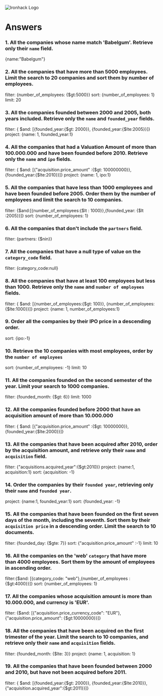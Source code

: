 ![Ironhack Logo](https://i.imgur.com/1QgrNNw.png)

# Answers

### 1. All the companies whose name match 'Babelgum'. Retrieve only their `name` field.

{name:"Babelgum"}

### 2. All the companies that have more than 5000 employees. Limit the search to 20 companies and sort them by **number of employees**.

filter: {number_of_employees: {$gt:5000}}
sort: {number_of_employees: 1}
limit: 20

### 3. All the companies founded between 2000 and 2005, both years included. Retrieve only the `name` and `founded_year` fields.

filter: { $and: [{founded_year:{$gt: 2000}}, {founded_year:{$lte:2005}}]}
project: {name: 1, founded_year:1}

### 4. All the companies that had a Valuation Amount of more than 100.000.000 and have been founded before 2010. Retrieve only the `name` and `ipo` fields.

filter: { $and: [{"acquisition.price_amount" :{$gt: 100000000}}, {founded_year:{$lte:2010}}]}
project: {name: 1, ipo:1}

### 5. All the companies that have less than 1000 employees and have been founded before 2005. Order them by the number of employees and limit the search to 10 companies.

filter: {$and:[{number_of_employees:{$lt : 1000}},{founded_year: {$lt :2005}}]}
sort: {number_of_employees: 1}
### 6. All the companies that don't include the `partners` field.

filter: {partners: {$nin}}

### 7. All the companies that have a null type of value on the `category_code` field.

filter: {category_code:null}

### 8. All the companies that have at least 100 employees but less than 1000. Retrieve only the `name` and `number of employees` fields.

filter: { $and: [{number_of_employees:{$gt: 100}}, {number_of_employees:{$lte:1000}}]}
project: {name: 1, number_of_employees:1}

### 9. Order all the companies by their IPO price in a descending order.

sort: {ipo:-1}

### 10. Retrieve the 10 companies with most employees, order by the `number of employees`

sort: {number_of_employees: -1}
limit: 10 

### 11. All the companies founded on the second semester of the year. Limit your search to 1000 companies.

filter: {founded_month: {$gt: 6}}
limit: 1000

### 12. All the companies founded before 2000 that have an acquisition amount of more than 10.000.000

filter: { $and: [{"acquisition.price_amount" :{$gt: 10000000}}, {founded_year:{$lte:2000}}]}

### 13. All the companies that have been acquired after 2010, order by the acquisition amount, and retrieve only their `name` and `acquisition` field.

filter: {"acquisitions.acquired_year":{$gt:2010}} 
project: {name:1, acquisition:1}
sort: {acquisition: -1}

### 14. Order the companies by their `founded year`, retrieving only their `name` and `founded year`.

project: {name:1, founded_year:1}
sort: {founded_year: -1}

### 15. All the companies that have been founded on the first seven days of the month, including the seventh. Sort them by their `acquisition price` in a descending order. Limit the search to 10 documents.

filter: {founded_day: {$gte: 7}}
sort: {"acquisition.price_amount" :-1}
limit: 10

### 16. All the companies on the 'web' `category` that have more than 4000 employees. Sort them by the amount of employees in ascending order.

filter:{$and: [{category_code: "web"},{number_of_employees : {$gt:4000}}]}
sort: {number_of_employees: 1}

### 17. All the companies whose acquisition amount is more than 10.000.000, and currency is 'EUR'.

filter: {$and: [{"acquisition.price_currency_code": "EUR"},{"acquisition.price_amount": {$gt:10000000}}]}

### 18. All the companies that have been acquired on the first trimester of the year. Limit the search to 10 companies, and retrieve only their `name` and `acquisition` fields.

filter: {founded_month: {$lte: 3}}
project: {name: 1, acquisition: 1}

### 19. All the companies that have been founded between 2000 and 2010, but have not been acquired before 2011.
filter: { $and: [{founded_year:{$gt: 2000}}, {founded_year:{$lte:2010}}, {"acquisition.acquired_year":{$gt:2011}}]}
<!-- Your Code Goes Here -->
